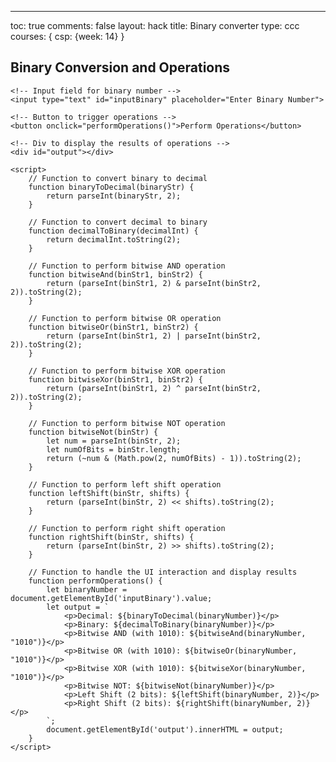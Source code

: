 ---
toc: true
comments: false
layout: hack
title: Binary converter
type: ccc
courses: { csp: {week: 14} }


<html>
<head>
    <!-- Title of the Webpage -->
    <title>Binary Operations</title>
</head>
<body>
    <!-- Heading of the Webpage -->
    <h2>Binary Conversion and Operations</h2>

    <!-- Input field for binary number -->
    <input type="text" id="inputBinary" placeholder="Enter Binary Number">

    <!-- Button to trigger operations -->
    <button onclick="performOperations()">Perform Operations</button>

    <!-- Div to display the results of operations -->
    <div id="output"></div>

    <script>
        // Function to convert binary to decimal
        function binaryToDecimal(binaryStr) {
            return parseInt(binaryStr, 2);
        }

        // Function to convert decimal to binary
        function decimalToBinary(decimalInt) {
            return decimalInt.toString(2);
        }

        // Function to perform bitwise AND operation
        function bitwiseAnd(binStr1, binStr2) {
            return (parseInt(binStr1, 2) & parseInt(binStr2, 2)).toString(2);
        }

        // Function to perform bitwise OR operation
        function bitwiseOr(binStr1, binStr2) {
            return (parseInt(binStr1, 2) | parseInt(binStr2, 2)).toString(2);
        }

        // Function to perform bitwise XOR operation
        function bitwiseXor(binStr1, binStr2) {
            return (parseInt(binStr1, 2) ^ parseInt(binStr2, 2)).toString(2);
        }

        // Function to perform bitwise NOT operation
        function bitwiseNot(binStr) {
            let num = parseInt(binStr, 2);
            let numOfBits = binStr.length;
            return (~num & (Math.pow(2, numOfBits) - 1)).toString(2);
        }

        // Function to perform left shift operation
        function leftShift(binStr, shifts) {
            return (parseInt(binStr, 2) << shifts).toString(2);
        }

        // Function to perform right shift operation
        function rightShift(binStr, shifts) {
            return (parseInt(binStr, 2) >> shifts).toString(2);
        }

        // Function to handle the UI interaction and display results
        function performOperations() {
            let binaryNumber = document.getElementById('inputBinary').value;
            let output = `
                <p>Decimal: ${binaryToDecimal(binaryNumber)}</p>
                <p>Binary: ${decimalToBinary(binaryNumber)}</p>
                <p>Bitwise AND (with 1010): ${bitwiseAnd(binaryNumber, "1010")}</p>
                <p>Bitwise OR (with 1010): ${bitwiseOr(binaryNumber, "1010")}</p>
                <p>Bitwise XOR (with 1010): ${bitwiseXor(binaryNumber, "1010")}</p>
                <p>Bitwise NOT: ${bitwiseNot(binaryNumber)}</p>
                <p>Left Shift (2 bits): ${leftShift(binaryNumber, 2)}</p>
                <p>Right Shift (2 bits): ${rightShift(binaryNumber, 2)}</p>
            `;
            document.getElementById('output').innerHTML = output;
        }
    </script>
</body>
</html>
